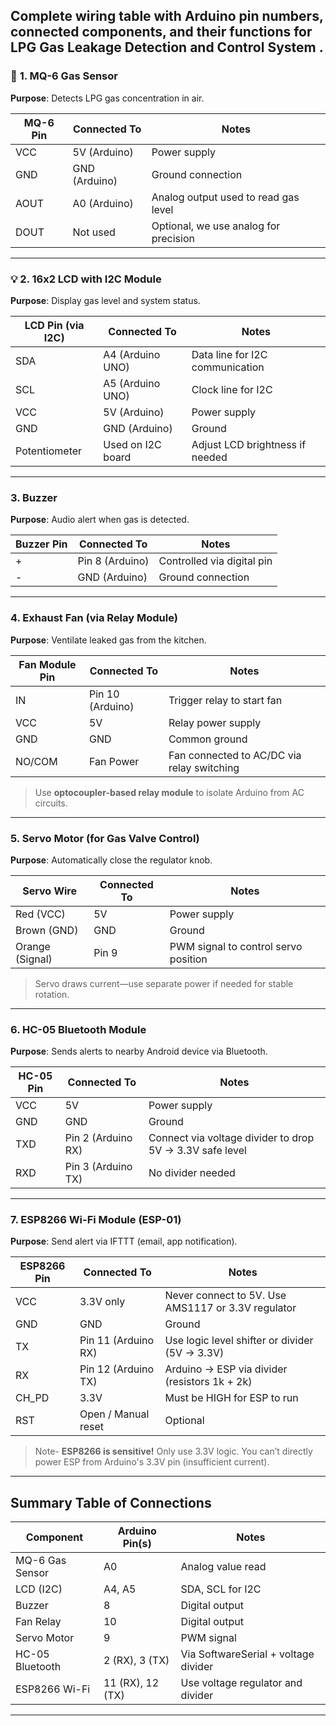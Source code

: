 Complete wiring table with Arduino pin numbers, connected components, and their functions for LPG Gas Leakage Detection and Control System .
---

### 🔌 **1. MQ-6 Gas Sensor**

**Purpose**: Detects LPG gas concentration in air.

| MQ-6 Pin | Connected To  | Notes                                 |
| -------- | ------------- | ------------------------------------- |
| VCC      | 5V (Arduino)  | Power supply                          |
| GND      | GND (Arduino) | Ground connection                     |
| AOUT     | A0 (Arduino)  | Analog output used to read gas level  |
| DOUT     | Not used      | Optional, we use analog for precision |

---

### 💡 **2. 16x2 LCD with I2C Module**

**Purpose**: Display gas level and system status.

| LCD Pin (via I2C) | Connected To      | Notes                           |
| ----------------- | ----------------- | ------------------------------- |
| SDA               | A4 (Arduino UNO)  | Data line for I2C communication |
| SCL               | A5 (Arduino UNO)  | Clock line for I2C              |
| VCC               | 5V (Arduino)      | Power supply                    |
| GND               | GND (Arduino)     | Ground                          |
| Potentiometer     | Used on I2C board | Adjust LCD brightness if needed |


---

###  **3. Buzzer**

**Purpose**: Audio alert when gas is detected.

| Buzzer Pin | Connected To    | Notes                      |
| ---------- | --------------- | -------------------------- |
| +          | Pin 8 (Arduino) | Controlled via digital pin |
| -          | GND (Arduino)   | Ground connection          |

---

### **4. Exhaust Fan (via Relay Module)**

**Purpose**: Ventilate leaked gas from the kitchen.

| Fan Module Pin | Connected To     | Notes                                      |
| -------------- | ---------------- | ------------------------------------------ |
| IN             | Pin 10 (Arduino) | Trigger relay to start fan                 |
| VCC            | 5V               | Relay power supply                         |
| GND            | GND              | Common ground                              |
| NO/COM         | Fan Power        | Fan connected to AC/DC via relay switching |

> Use **optocoupler-based relay module** to isolate Arduino from AC circuits.

---

### **5. Servo Motor (for Gas Valve Control)**

**Purpose**: Automatically close the regulator knob.

| Servo Wire      | Connected To | Notes                                |
| --------------- | ------------ | ------------------------------------ |
| Red (VCC)       | 5V           | Power supply                         |
| Brown (GND)     | GND          | Ground                               |
| Orange (Signal) | Pin 9        | PWM signal to control servo position |

>  Servo draws current—use separate power if needed for stable rotation.

---

### **6. HC-05 Bluetooth Module**

**Purpose**: Sends alerts to nearby Android device via Bluetooth.

| HC-05 Pin | Connected To       | Notes                                                    |
| --------- | ------------------ | -------------------------------------------------------- |
| VCC       | 5V                 | Power supply                                             |
| GND       | GND                | Ground                                                   |
| TXD       | Pin 2 (Arduino RX) | Connect via voltage divider to drop 5V → 3.3V safe level |
| RXD       | Pin 3 (Arduino TX) | No divider needed                                        |


---

### **7. ESP8266 Wi-Fi Module (ESP-01)**

**Purpose**: Send alert via IFTTT (email, app notification).

| ESP8266 Pin | Connected To        | Notes                                              |
| ----------- | ------------------- | -------------------------------------------------- |
| VCC         | 3.3V only           | Never connect to 5V. Use AMS1117 or 3.3V regulator |
| GND         | GND                 | Ground                                             |
| TX          | Pin 11 (Arduino RX) | Use logic level shifter or divider (5V → 3.3V)     |
| RX          | Pin 12 (Arduino TX) | Arduino → ESP via divider (resistors 1k + 2k)      |
| CH\_PD      | 3.3V                | Must be HIGH for ESP to run                        |
| RST         | Open / Manual reset | Optional                                           |

> Note- **ESP8266 is sensitive!** Only use 3.3V logic. You can’t directly power ESP from Arduino's 3.3V pin (insufficient current).


---

##  Summary Table of Connections

| Component       | Arduino Pin(s)   | Notes                                |
| --------------- | ---------------- | ------------------------------------ |
| MQ-6 Gas Sensor | A0               | Analog value read                    |
| LCD (I2C)       | A4, A5           | SDA, SCL for I2C                     |
| Buzzer          | 8                | Digital output                       |
| Fan Relay       | 10               | Digital output                       |
| Servo Motor     | 9                | PWM signal                           |
| HC-05 Bluetooth | 2 (RX), 3 (TX)   | Via SoftwareSerial + voltage divider |
| ESP8266 Wi-Fi   | 11 (RX), 12 (TX) | Use voltage regulator and divider    |

---
